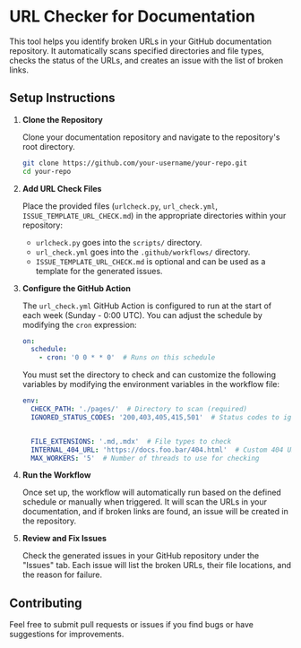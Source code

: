 # URL Checker for Documentation

This tool helps you identify broken URLs in your GitHub documentation repository. It automatically scans specified directories and file types, checks the status of the URLs, and creates an issue with the list of broken links.

## Setup Instructions

1. **Clone the Repository**

   Clone your documentation repository and navigate to the repository's root directory.

   ```bash
   git clone https://github.com/your-username/your-repo.git
   cd your-repo
   ```

2. **Add URL Check Files**

   Place the provided files (`urlcheck.py`, `url_check.yml`, `ISSUE_TEMPLATE_URL_CHECK.md`) in the appropriate directories within your repository:

   - `urlcheck.py` goes into the `scripts/` directory.
   - `url_check.yml` goes into the `.github/workflows/` directory.
   - `ISSUE_TEMPLATE_URL_CHECK.md` is optional and can be used as a template for the generated issues.

3. **Configure the GitHub Action**

   The `url_check.yml` GitHub Action is configured to run at the start of each week (Sunday - 0:00 UTC). You can adjust the schedule by modifying the `cron` expression:

   ```yaml
   on:
     schedule:
       - cron: '0 0 * * 0'  # Runs on this schedule
   ```

   You must set the directory to check and can customize the following variables by modifying the environment variables in the workflow file:

   ```yaml
   env:
     CHECK_PATH: './pages/'  # Directory to scan (required)
     IGNORED_STATUS_CODES: '200,403,405,415,501'  # Status codes to ignore


     FILE_EXTENSIONS: '.md,.mdx'  # File types to check
     INTERNAL_404_URL: 'https://docs.foo.bar/404.html'  # Custom 404 URL to ignore
     MAX_WORKERS: '5'  # Number of threads to use for checking
   ```

4. **Run the Workflow**

   Once set up, the workflow will automatically run based on the defined schedule or manually when triggered. It will scan the URLs in your documentation, and if broken links are found, an issue will be created in the repository.

5. **Review and Fix Issues**

   Check the generated issues in your GitHub repository under the "Issues" tab. Each issue will list the broken URLs, their file locations, and the reason for failure.

## Contributing

Feel free to submit pull requests or issues if you find bugs or have suggestions for improvements.